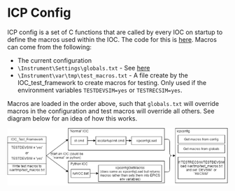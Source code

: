 # ICP Config

ICP config is a set of C functions that are called by every IOC on startup to define the macros used within the IOC. The code for this is [here](https://github.com/ISISComputingGroup/EPICS-icpconfig). Macros can come from the following:
* The current configuration
* `\Instrument\Settings\globals.txt` - See [here](https://github.com/ISISComputingGroup/ibex_developers_manual/wiki/Running-IOCs#globalstxt)
* `\Instrument\var\tmp\test_macros.txt` - A file create by the IOC_test_framework to create macros for testing. Only used if the environment variables `TESTDEVSIM=yes` or `TESTRECSIM=yes`.

Macros are loaded in the order above, such that `globals.txt` will override macros in the configuration and test macros will override all others. See diagram below for an idea of how this works.

![](loading_macros.png)